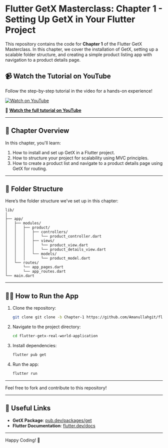 # Flutter GetX Masterclass: Chapter 1 - Setting Up GetX in Your Flutter Project

This repository contains the code for **Chapter 1** of the Flutter GetX Masterclass. In this chapter, we cover the installation of GetX, setting up a scalable folder structure, and creating a simple product listing app with navigation to a product details page.

## 📹 Watch the Tutorial on YouTube

Follow the step-by-step tutorial in the video for a hands-on experience!

[![Watch on YouTube](https://img.youtube.com/vi/X7EjiQEmrBI/0.jpg)](https://www.youtube.com/X7EjiQEmrBI?t=36)

🔗 **[Watch the full tutorial on YouTube](https://www.youtube.com/watch?v=X7EjiQEmrBI)**

---

## 📝 Chapter Overview

In this chapter, you'll learn:
1. How to install and set up GetX in a Flutter project.
2. How to structure your project for scalability using MVC principles.
3. How to create a product list and navigate to a product details page using GetX for routing.

---

## 📂 Folder Structure

Here’s the folder structure we’ve set up in this chapter:

```
lib/
│
├── app/
│   ├── modules/
│   │   ├── product/
│   │   │   ├── controllers/
│   │   │   │   └── product_controller.dart
│   │   │   ├── views/
│   │   │   │   └── product_view.dart
│   │   │   │   └── product_details_view.dart
│   │   │   └── models/
│   │   │       └── product_model.dart
│   └── routes/
│       └── app_pages.dart
│       └── app_routes.dart
└── main.dart
```

---

## 🧑‍💻 How to Run the App

1. Clone the repository:
    ```bash
    git clone git clone -b Chapter-1 https://github.com/Amanullahgit/flutter-getx-real-world-application.git
    ```
2. Navigate to the project directory:
    ```bash
    cd flutter-getx-real-world-application
    ```
3. Install dependencies:
    ```bash
    flutter pub get
    ```
4. Run the app:
    ```bash
    flutter run
    ```

---

Feel free to fork and contribute to this repository!

---

## 🔗 Useful Links

- **GetX Package**: [pub.dev/packages/get](https://pub.dev/packages/get)
- **Flutter Documentation**: [flutter.dev/docs](https://flutter.dev/docs)

---

Happy Coding! 🎉

